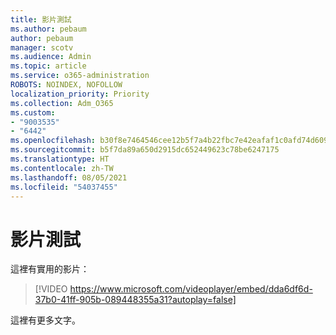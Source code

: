 ```yaml
---
title: 影片測試
ms.author: pebaum
author: pebaum
manager: scotv
ms.audience: Admin
ms.topic: article
ms.service: o365-administration
ROBOTS: NOINDEX, NOFOLLOW
localization_priority: Priority
ms.collection: Adm_O365
ms.custom:
- "9003535"
- "6442"
ms.openlocfilehash: b30f8e7464546cee12b5f7a4b22fbc7e42eafaf1c0afd74d609637c006f57b80
ms.sourcegitcommit: b5f7da89a650d2915dc652449623c78be6247175
ms.translationtype: HT
ms.contentlocale: zh-TW
ms.lasthandoff: 08/05/2021
ms.locfileid: "54037455"
---
```

# <a name="video-test"></a>影片測試

這裡有實用的影片：

>[!VIDEO https://www.microsoft.com/videoplayer/embed/dda6df6d-37b0-41ff-905b-089448355a31?autoplay=false]

這裡有更多文字。
